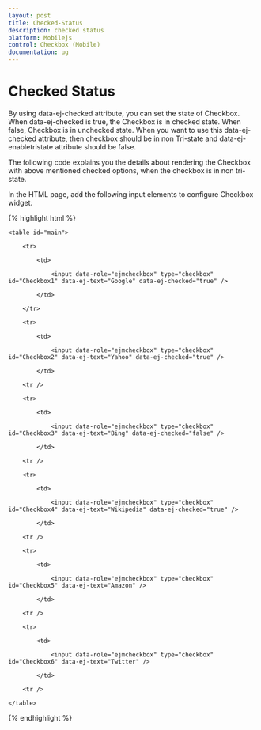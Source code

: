 ```yaml
---
layout: post
title: Checked-Status
description: checked status
platform: Mobilejs
control: Checkbox (Mobile)
documentation: ug
---
```


# Checked Status

By using data-ej-checked attribute, you can set the state of Checkbox. When data-ej-checked is true, the Checkbox is in checked state. When false, Checkbox is in unchecked state. When you want to use this data-ej-checked attribute, then checkbox should be in non Tri-state and data-ej-enabletristate attribute should be false.

The following code explains you the details about rendering the Checkbox with above mentioned checked options, when the checkbox is in non tri-state.

In the HTML page, add the following input elements to configure Checkbox widget.                                     

{% highlight html %}

    <table id="main">

        <tr>

            <td>

                <input data-role="ejmcheckbox" type="checkbox" id="Checkbox1" data-ej-text="Google" data-ej-checked="true" />

            </td>

        </tr>

        <tr>

            <td>

                <input data-role="ejmcheckbox" type="checkbox" id="Checkbox2" data-ej-text="Yahoo" data-ej-checked="true" />

            </td>

        <tr />

        <tr>

            <td>

                <input data-role="ejmcheckbox" type="checkbox" id="Checkbox3" data-ej-text="Bing" data-ej-checked="false" />

            </td>

        <tr />

        <tr>

            <td>

                <input data-role="ejmcheckbox" type="checkbox" id="Checkbox4" data-ej-text="Wikipedia" data-ej-checked="true" />

            </td>

        <tr />

        <tr>

            <td>

                <input data-role="ejmcheckbox" type="checkbox" id="Checkbox5" data-ej-text="Amazon" />

            </td>

        <tr />

        <tr>

            <td>

                <input data-role="ejmcheckbox" type="checkbox" id="Checkbox6" data-ej-text="Twitter" />

            </td>

        <tr />

    </table>
	
{% endhighlight %}